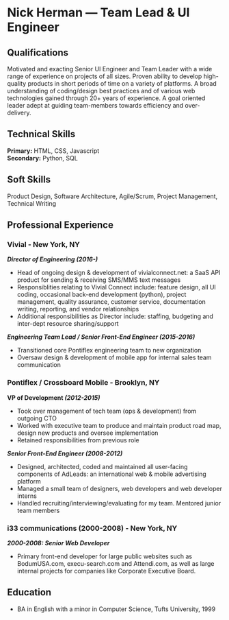 # Nick Herman — Team Lead & UI Engineer

## Qualifications

Motivated and exacting Senior UI Engineer and Team Leader with a wide range of experience on projects of all sizes. Proven ability to develop high-quality products in short periods of time on a variety of platforms. A broad understanding of coding/design best practices and of various web technologies gained through 20+ years of experience. A goal oriented leader adept at guiding team-members towards efficiency and over-delivery.

## Technical Skills
**Primary:** HTML, CSS, Javascript  
**Secondary:** Python, SQL
  
## Soft Skills
Product Design, Software Architecture, Agile/Scrum, Project Management, Technical Writing
  
## Professional Experience 

### Vivial - New York, NY
**_Director of Engineering (2016-)_**  

* Head of ongoing design & development of vivialconnect.net: a SaaS API product for sending & receiving SMS/MMS text messages
* Responsiblities relating to Vivial Connect include: feature design, all UI coding, occasional back-end development (python), project management, quality assurance, customer service, documentation writing, reporting, and vendor relationships
* Additional responsibilities as Director include: staffing, budgeting and inter-dept resource sharing/support

**_Engineering Team Lead / Senior Front-End Engineer (2015-2016)_**  

* Transitioned core Pontiflex engineering team to new organization
* Oversaw design & development of mobile app for internal sales team communication

### Pontiflex / Crossboard Mobile - Brooklyn, NY
**VP of Development _(2012-2015)_**  

* Took over management of tech team (ops & development) from outgoing CTO
* Worked with executive team to produce and maintain product road map, design new products and oversee implementation
* Retained responsibilities from previous role

**_Senior Front-End Engineer (2008-2012)_**  

* Designed, architected, coded and maintained all user-facing components of AdLeads: an international web & mobile advertising platform
* Managed a small team of designers, web developers and web developer interns
* Handled recruiting/interviewing/evaluating for my team. Mentored junior team members

### i33 communications (2000-2008) - New York, NY
**_2000-2008: Senior Web Developer_**  

* Primary front-end developer for large public websites such as BodumUSA.com, execu-search.com and Attendi.com, as well as large internal projects for companies like Corporate Executive Board.

## Education 

* BA in English with a minor in Computer Science, Tufts University, 1999





